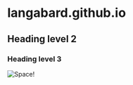 # langabard.github.io

## Heading level 2
### Heading level 3	


![Space!](https://t4.ftcdn.net/jpg/03/86/82/73/360_F_386827376_uWOOhKGk6A4UVL5imUBt20Bh8cmODqzx.jpg)